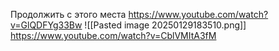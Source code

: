 Продолжить с этого места https://www.youtube.com/watch?v=GlQDFYg33Bw 
![[Pasted image 20250129183510.png]]
https://www.youtube.com/watch?v=CblVMItA3fM

